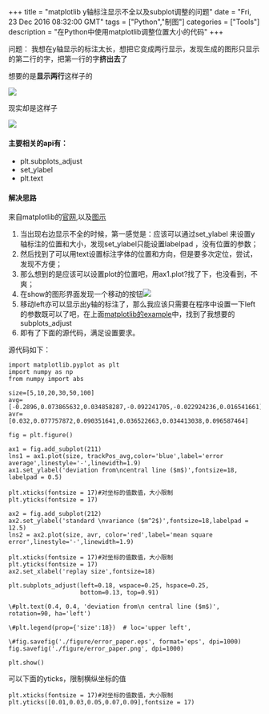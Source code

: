 +++ 
title = "matplotlib y轴标注显示不全以及subplot调整的问题" 
date = "Fri, 23 Dec 2016 08:32:00 GMT" 
tags = ["Python","制图"] 
categories = ["Tools"]
description = "在Python中使用matplotlib调整位置大小的代码" 
+++ 


问题：
我想在y轴显示的标注太长，想把它变成两行显示，发现生成的图形只显示的第二行的字，把第一行的字**挤出去**了

想要的是**显示两行**这样子的

![](http://i.imgur.com/6fxUwHR.jpg)

现实却是这样子

![](http://i.imgur.com/XZmJtEF.jpg)

#### 主要相关的api有：
- plt.subplots_adjust
- set_ylabel
- plt.text

####  解决思路
来自matplotlib的[官网](http://matplotlib.org/gallery.html),以及[图示](http://matplotlib.org/examples/images_contours_and_fields/interpolation_none_vs_nearest.html)

1. 当出现右边显示不全的时候，第一感觉是：应该可以通过set_ylabel 来设置y轴标注的位置和大小，发现set_ylabel只能设置labelpad ，没有位置的参数；
2. 然后找到了可以用text设置标注字体的位置和方向，但是要多次定位，尝试，发现不方便；
2. 那么想到的是应该可以设置plot的位置吧，用ax1.plot?找了下，也没看到，不爽；
3. 在show的图形界面发现一个移动的按钮![](http://i.imgur.com/VThZrvx.jpg)
4. 移动left亦可以显示出y轴的标注了，那么我应该只需要在程序中设置一下left的参数既可以了吧，在上面[matplotlib的example]()中，找到了我想要的subplots_adjust
5. 即有了下面的源代码，满足设置要求。

源代码如下：

```
import matplotlib.pyplot as plt
import numpy as np
from numpy import abs

size=[5,10,20,30,50,100]
avg=[-0.2896,0.073865632,0.034858287,-0.092241705,-0.022924236,0.016541661]
avr=[0.032,0.077757872,0.090351641,0.036522663,0.034413038,0.096587464]

fig = plt.figure()

ax1 = fig.add_subplot(211)
lns1 = ax1.plot(size, trackPos_avg,color='blue',label='error average',linestyle='-',linewidth=1.9)
ax1.set_ylabel('deviation from\ncentral line ($m$)',fontsize=18, labelpad = 0.5)

plt.xticks(fontsize = 17)#对坐标的值数值，大小限制
plt.yticks(fontsize = 17)

ax2 = fig.add_subplot(212)
ax2.set_ylabel('standard \nvariance ($m^2$)',fontsize=18,labelpad = 12.5)
lns2 = ax2.plot(size, avr, color='red',label='mean square error',linestyle='-',linewidth=1.9)

plt.xticks(fontsize = 17)#对坐标的值数值，大小限制
plt.yticks(fontsize = 17)
ax2.set_xlabel('replay size',fontsize=18)

plt.subplots_adjust(left=0.18, wspace=0.25, hspace=0.25,
                    bottom=0.13, top=0.91)

\#plt.text(0.4, 0.4, 'deviation from\n central line ($m$)', rotation=90, ha='left')

\#plt.legend(prop={'size':18})  # loc='upper left',

\#fig.savefig('./figure/error_paper.eps', format='eps', dpi=1000)
fig.savefig('./figure/error_paper.png', dpi=1000)

plt.show()
```

可以下面的yticks，限制横纵坐标的值

```
plt.xticks(fontsize = 17)#对坐标的值数值，大小限制
plt.yticks([0.01,0.03,0.05,0.07,0.09],fontsize = 17)
```


